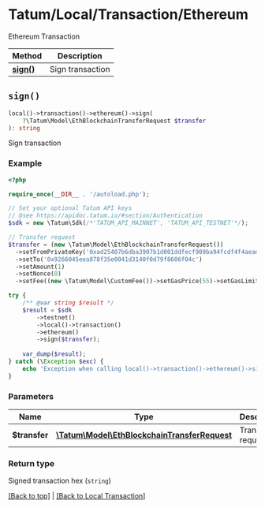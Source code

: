 # Tatum/Local/Transaction/Ethereum

Ethereum Transaction

Method | Description
------------- | -------------
[**sign()**](#sign) | Sign transaction

## `sign()`

```php
local()->transaction()->ethereum()->sign(
    ?\Tatum\Model\EthBlockchainTransferRequest $transfer
): string
```
Sign transaction

### Example

```php
<?php

require_once(__DIR__ . '/autoload.php');

// Set your optional Tatum API keys
// @see https://apidoc.tatum.io/#section/Authentication
$sdk = new \Tatum\Sdk(/*'TATUM_API_MAINNET', 'TATUM_API_TESTNET'*/);

// Transfer request
$transfer = (new \Tatum\Model\EthBlockchainTransferRequest())
  ->setFromPrivateKey('0xad25407b6dba3907b1d001ddfecf909ba94fcdf4f4aead108709598b125e9585')
  ->setTo('0x9266045eea878f35e0041d3140f0d79f8606f04c')
  ->setAmount(1)
  ->setNonce(0)
  ->setFee((new \Tatum\Model\CustomFee())->setGasPrice(55)->setGasLimit(60));

try {
    /** @var string $result */
    $result = $sdk
        ->testnet()
        ->local()->transaction()
        ->ethereum()
        ->sign($transfer);
    
    var_dump($result);
} catch (\Exception $exc) {
    echo 'Exception when calling local()->transaction()->ethereum()->sign(): ', $exc->getMessage(), PHP_EOL;
}
```

### Parameters

Name | Type | Description  | Notes
------------- | ------------- | ------------- | -------------
**$transfer** | [**\Tatum\Model\EthBlockchainTransferRequest**](../../Model/EthBlockchainTransferRequest.md) | Transfer request | 

### Return type

Signed transaction hex (`string`)

[[Back to top]](#) | [[Back to Local Transaction]](../../index.md#local-transaction)
